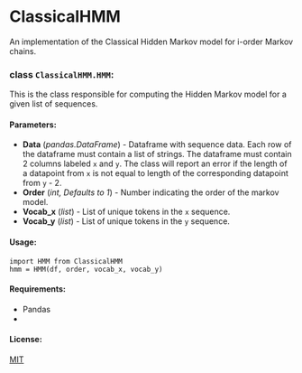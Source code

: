 # ClassicalHMM
An implementation of the Classical Hidden Markov model for i-order Markov chains.



### class `ClassicalHMM.HMM`:

This is the class responsible for computing the Hidden Markov model for a given list of sequences. 

#### Parameters:

- **Data** (*pandas.DataFrame*) - Dataframe with sequence data. Each row of the dataframe must contain a list of strings. The dataframe must contain 2 columns labeled `x` and `y`. The class will report an error if the length of a datapoint from `x` is not equal to length of the corresponding datapoint from `y` - 2.
- **Order** (*int, Defaults to 1*) - Number indicating the order of the markov model. 
- **Vocab_x** (*list*) - List of unique tokens in the `x` sequence.
- **Vocab_y** (*list*) - List of unique tokens in the `y` sequence.

#### Usage:

```
import HMM from ClassicalHMM
hmm = HMM(df, order, vocab_x, vocab_y)
```



#### Requirements:

- Pandas
- 



#### License:

[MIT](https://github.com/OmegAshEnr01n/ClassicalHMM/blob/main/LICENSE)
